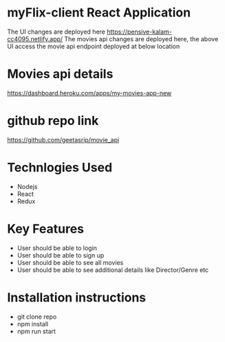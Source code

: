 # myFlix-client React Application

The UI changes are deployed here
https://pensive-kalam-cc4095.netlify.app/
The movies api changes are deployed here, the above UI access the movie api endpoint deployed at below location

# Movies api details

https://dashboard.heroku.com/apps/my-movies-app-new

# github repo link

https://github.com/geetasrip/movie_api

# Technlogies Used

- Nodejs
- React
- Redux

# Key Features

- User should be able to login
- User should be able to sign up
- User should be able to see all movies
- User should be able to see additional details like Director/Genre etc

# Installation instructions

- git clone repo
- npm install
- npm run start
